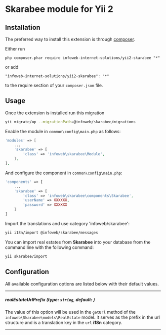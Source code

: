 Skarabee module for Yii 2
=====================

Installation
------------

The preferred way to install this extension is through [composer](http://getcomposer.org/download/).

Either run

```
php composer.phar require infoweb-internet-solutions/yii2-skarabee "*"
```

or add

```
"infoweb-internet-solutions/yii2-skarabee": "*"
```

to the require section of your `composer.json` file.


Usage
-----

Once the extension is installed run this migration

```bash
yii migrate/up --migrationPath=@infoweb/skarabee/migrations
```

Enable the module in `common\config\main.php` as follows:

```php
'modules' => [
    ...
    'skarabee' => [
        'class' => 'infoweb\skarabee\Module',
    ],
],
```

And configure the component in `common\config\main.php`:
```php
'components' => [
	...
    'skarabee' => [
    	'class' => 'infoweb\skarabee\components\Skarabee',
        'userName' => XXXXXX,
        'password' => XXXXXX
    ]
]
```

Import the translations and use category 'infoweb/skarabee':
```bash
yii i18n/import @infoweb/skarabee/messages
```

You can import real estates from **Skarabee** into your database from the command line with the following command:
```bash
yii skarabee/import
```
Configuration
-------------
All available configuration options are listed below with their default values.
___
##### realEstateUrlPrefix (type: `string`, default: )
The value of this option will be used in the `getUrl` method of the `infoweb\Skarabee\models\RealEstate` model. It serves as the prefix in the url structure and is a translation key in the `url` **i18n** category.
___